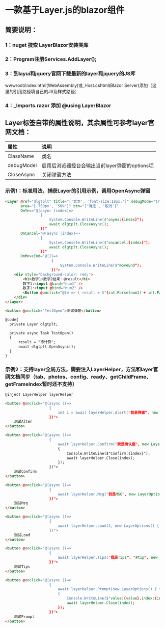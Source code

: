 # 一款基于Layer.js的blazor组件

## 简要说明：

### 1：nuget 搜索 LayerBlazor安装类库
### 2：Program注册Services.AddLayer();
### 3：到layui和jquery官网下载最新的layer和jquery的JS库
wwwroot/index.html(WebAssembly)或_Host.cshtml(Blazor Server)添加（这里的引用路径填自己的JS及样式路径）
<link href="script/layer/theme/default/layer.css" rel="stylesheet" /> 
<script src="script/jquery-{version}.min.js"></script>
<script src="script/layer/layer.js"></script>

### 4：_Imports.razor 添加 @using LayerBlazor

## Layer标签自带的属性说明，其余属性可参考layer官网文档：

|属性|说明|
|:---|:---|
|ClassName|类名|
|debugModel|启用后浏览器控台会输出当前layer弹窗的options项|
|CloseAsync|关闭弹窗方法|

### 示例1：标准用法，捕获Layer的引用示例，调用OpenAsync弹窗
```html
<Layer @ref="dlgtplt" title="['文本', 'font-size:18px;']" debugMode="true" skin="layui-layer-rim" shadeClose="true" shade="0.6"
       area="['750px', '50%']" btn="['确定', '取消']"
       OnYes="@(async (index)=>
                {
                    System.Console.WriteLine($"onyes:{index}");
                    await dlgtplt.CloseAsync();
                })"
       OnCancel="@(async (index)=>
                {
                    System.Console.WriteLine($"oncancel:{index}");
                    await dlgtplt.CloseAsync();
                })"
       OnMoveEnd="@(()=>
                     {
                         System.Console.WriteLine($"moveEnd");
                     })">
    <div style="background-color: red;">
        <h1>数字1+数字2结果：@result</h1>
        数字1:<input @bind="num1" />
        数字1:<input @bind="num2" />
        <Button @onclick="@(e => { result = $"{int.Parse(num1) + int.Parse(num2)}"; })">计算</Button>
    </div>
</Layer>

<button @onclick="TestOpen">测试弹窗</button>

@code{
  private Layer dlgtplt;

  private async Task TestOpen()
  {
      result = "待计算";
      await dlgtplt.OpenAsync();
  }
}
```

### 示例2：支持layer全局方法，需要注入LayerHelper，方法和layer官网文档同步（tab、photos、config、ready、getChildFrame、getFrameIndex暂时还不支持）
```html
@inject LayerHelper layerHelper

<button @onclick="@(async ()=>
                    {
                        int i = await layerHelper.Alert("我是弹窗", new LayerOptions() { icon = 1 });
                    })">
    测试Alter
</button>

<button @onclick="@(async ()=>
                    {
                        await layerHelper.Confirm("我是确认窗", new LayerOptions() { icon = 1 }, async (index)=>
                        {
                            Console.WriteLine($"Confirm:{index}");
                            await layerHelper.Close(index);
                        });
                    })">
    测试Confirm
</button>

<button @onclick="@(async ()=>
                    {
                        await layerHelper.Msg("我是MSG", new LayerOptions() { icon = 6 });
                    })">
    测试Msg
</button>

<button @onclick="@(async ()=>
                    {
                        await layerHelper.Load(2, new LayerOptions() { time = 5 * 1000 });
                    })">
    测试Load
</button>

<button @onclick="@(async ()=>
                    {
                        await layerHelper.Tips("我是Tips", "#tip", new LayerOptions() { tips = "1" });
                    })">
    测试Tips
</button>

<button @onclick="@(async ()=>
                    {
                        await layerHelper.Prompt(new LayerOptions() { formType = 0 }, async (value, index)=> 
                        {
                            Console.WriteLine($"value:{value},index:{index}");
                            await layerHelper.Close(index);
                        });
                    })">
    测试Prompt
</button>

```
